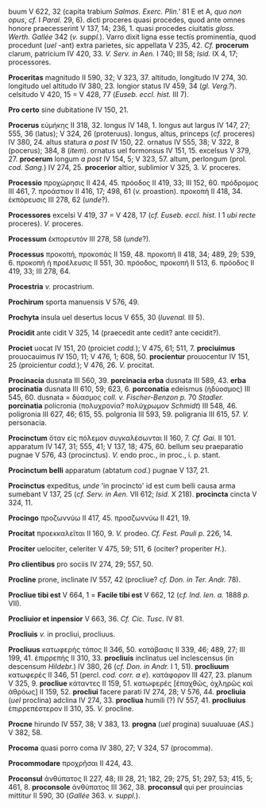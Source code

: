 buum V 622, 32 (capita trabium *Salmas. Exerc. Plin.'* 81 E et A, *quo
non opus*, *cf.* I *Paral.* 29, 6). dicti proceres quasi procedes, quod
ante omnes honore praecesserint V 137, 14; 236, 1. quasi procedes
ciuitatis *gloss. Werth. Gallée* 342 (*v. suppl.*). Varro dixit
ligna esse tectis prominentia, quod procedunt (*uel* -ant) extra
parietes, sic appellata V 235, 42. *Cf.* **procerum** clarum, patricium
IV 420, 33. *V. Serv. in Aen.* I 740; III 58; *Isid.* IX 4, 17;
processores.

**Proceritas** magnitudo II 590, 32; V 323, 37. altitudo, longitudo IV
274, 30. longitudo uel altitudo IV 380, 23. longior status IV 459, 34
(*gl. Verg.?*). celsitudo V 420, 15 = V 428, 77 (*Euseb. eccl. hist.*
III 7).

**Pro certo** sine dubitatione IV 150, 21.

**Procerus** εὐμήκης II 318, 32. longus IV 148, 1. longus aut largus IV
147, 27; 555, 36 (latus); V 324, 26 (proteruus). longus, altus, princeps
(*cf.* proceres) IV 380, 24. altus statura *a post* IV 150, 22.
ornatus IV 555, 38; V 322, 8 (pocerus); 384, 8 (*item*). ornatus uel
formonsus IV 151, 15. excelsus V 379, 27. **procerum** longum *a post*
IV 154, 5; V 323, 57. altum, perlongum (prol. *cod. Sang.*) IV 274, 25.
**procerior** altior, sublimior V 325, 3. *V.* proceres.

**Processio** προχώρησις II 424, 45. πρόοδος II 419, 33; III 152, 60.
πρόδρομος III 461, 7. προάστιον II 416, 17; 498, 61 (*v.* proastion).
προκοπή II 418, 34. ἐκπόρευσις III 278, 62 (*unde*?).

**Processores** excelsi V 419, 37 = V 428, 17 (*cf. Euseb. eccl. hist.* I
1 *ubi recte* proceres). *V.* proceres.

**Processum** ἐκπορευτόν III 278, 58 (*unde*?).

**Processus** προκοπή, προκοπάς II 159, 48. προκοπή II 418, 34; 489, 29;
539, 6. προκοπὴ ἡ προέλευσις II 551, 30. πρόοδος, προκοπή II 513, 6.
πρόοδος II 419, 33; III 278, 64.

**Procestria** *v.* procastrium.

**Prochirum** sporta manuensis V 576, 49.

**Prochyta** insula uel desertus locus V 655, 30 (*Iuvenal.* III 5).

**Procidit** ante cidit V 325, 14 (praecedit ante cedit? ante cecidit?).

**Prociet** uocat IV 151, 20 (proiciet *codd.*); V 475, 61; 511, 7.
**prociuimus** prouocauimus IV 150, 11; V 476, 1; 608, 50.
**procientur** prouocentur IV 151, 25 (proicientur *codd.*); V 476,
26. *V.* procitat.

**Procinacia** dusnata III 560, 39. **porcinacia erba** dusnata III 589,
43. **erba procinatia** dusnata III 610, 59; 623, 6. **porconatia**
edeismus (ἡδύοσμος) III 545, 60. dusnata = δύασμος *coll. v.*
*Fischer-Benzon p.* 70 *Stadler.* **porcinatia** policronia (πολυχρονία?
πολύχρωμον *Schmidt*) III 548, 46. poligronia III 627, 46; 615, 55.
polgronia III 593, 59. poligrania III 615, 57. *V.* personacia.

**Procinctum** ὅταν εἰς πόλεμον συγκαλέσωνται II 160, 7. *Cf. Gai.* II
101. apparatum IV 147, 31; 555, 41; V 137, 18; 475, 60. bellum seu
praeparatio pugnae V 576, 43 (procinctus). *V.* endo proc., in proc., i.
p. stant.

**Procinctum belli** apparatum (abtatum *cod.*) pugnae V 137, 21.

**Procinctus** expeditus, *unde* 'in procincto' id est cum belli causa
arma sumebant V 137, 25 (*cf. Serv. in Aen.* VII 612; *Isid.* X 218).
**procincta** cincta V 324, 11.

**Procingo** προζωννύω II 417, 45. προσζωννύω II 421, 19.

**Procitat** προεκκαλεῖται II 160, 9. *V.* prodeo. *Cf. Fest. Pauli p.*
226, 14.

**Prociter** uelociter, celeriter V 475, 59; 511, 6 (ociter? properiter
*H.*).

**Pro clientibus** pro sociis IV 274, 29; 557, 50.

**Procline** prone, inclinate IV 557, 42 (procliue? *cf. Don. in Ter.
Andr.* 78).

**Procliue tibi est** V 664, 1 = **Facile tibi est** V 662, 12 (*cf.
Ind. Ien. a.* 1888 *p.* VII).

**Procliuior et inpensior** V 663, 36. *Cf. Cic. Tusc.* IV 81.

**Procliuis** *v.* in procliui, procliuus.

**Procliuus** κατωφερὴς τόπος II 346, 50. κατάβασις II 339, 46; 489, 27;
III 199, 41. ἐπιρρεπής II 310, 33. **procliuis** inclinatus uel
inclescensus (in descensum *Hildebr.*) IV 380, 26 (*cf. Don. in Andr.* I
1, 51). **procliuum** κατωφερές II 346, 51 (percl. *cod. corr. a e*).
κατάφορον III 427, 23. planum V 325, 9. **procliue** κάταντες II 159,
51. κατωφερές \[ἐπαχθῶς, ὀχληρῶς καὶ ἀθρόως\] II 159, 52. **procliui**
facere parati IV 274, 28; V 576, 44. **procliuia** (*uel* proclina)
adclina IV 274, 33. **procliua** humili (?) IV 557, 41. **procliuius**
ἐπιρρεπέστερον II 310, 35. *V.* procline.

**Procne** hirundo IV 557, 38; V 383, 13. **progna** (*uel* progina)
suualuuae (*AS.*) V 382, 58.

**Procoma** quasi porro coma IV 380, 27; V 324, 57 (procomma).

**Procommodare** προχρῆσαι II 424, 43.

**Proconsul** ἀνθύπατος II 227, 48; III 28, 21; 182, 29; 275, 51; 297,
53; 415, 5; 461, 8. **proconsole** ἀνθύπατος III 362, 38. **proconsul**
qui per prouincias mittitur II 590, 30 (*Gallée* 363. *v. suppl.*).
